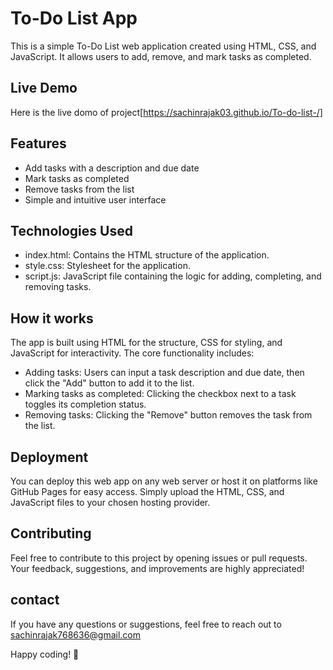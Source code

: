 
# To-Do List App

This is a simple To-Do List web application created using HTML, CSS, and JavaScript. It allows users to add, remove, and mark tasks as completed.
## Live Demo

Here is the live domo of project[https://sachinrajak03.github.io/To-do-list-/]



## Features
- Add tasks with a description and due date
- Mark tasks as completed
- Remove tasks from the list
- Simple and intuitive user interface
## Technologies Used

- index.html: Contains the HTML structure of the application.
- style.css: Stylesheet for the application.
 - script.js: JavaScript file containing the logic for adding, completing, and removing tasks.
## How it works

The app is built using HTML for the structure, CSS for styling, and JavaScript for interactivity. The core functionality includes:

- Adding tasks: Users can input a task description and due date, then click the "Add" button to add it to the list.
- Marking tasks as completed: Clicking the checkbox next to a task toggles its completion status.
- Removing tasks: Clicking the "Remove" button removes the task from the list.
## Deployment

You can deploy this web app on any web server or host it on platforms like GitHub Pages for easy access. Simply upload the HTML, CSS, and JavaScript files to your chosen hosting provider.
## Contributing

Feel free to contribute to this project by opening issues or pull requests. Your feedback, suggestions, and improvements are highly appreciated!
## contact

If you have any questions or suggestions, feel free to reach out to sachinrajak768636@gmail.com

Happy coding! 🚀
